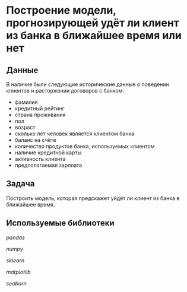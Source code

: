 # Построение модели, прогнозирующей удёт ли клиент из банка в ближайшее время или нет

## Данные

В наличие были следующие исторические данные о поведении клиентов и расторжении договоров с банком:

- фамилия
- кредитный рейтинг
- страна проживания
- пол
- возраст
- сколько лет человек является клиентом банка
- баланс на счёте
- количество продуктов банка, используемых клиентом
- наличие кредитной карты
- активность клиента
- предполагаемая зарплата

## Задача

Построить модель, которая предскажет уйдёт ли клиент из банка в ближайшее время.

## Используемые библиотеки

*pandas*

*numpy*

*sklearn*

*matplotlib*

*seaborn*